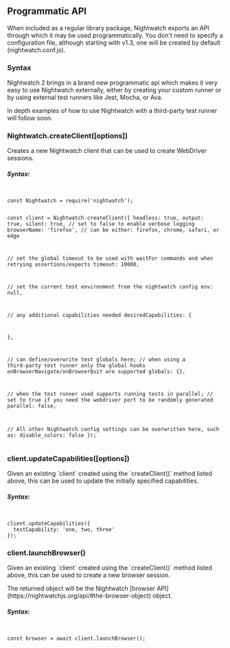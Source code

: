 ## Programmatic API
When included as a regular library package, Nightwatch exports an API through which it may be used programmatically. You don't need to specify a configuration file, although starting with v1.3, one will be created by default (nightwatch.conf.js).

### Syntax
Nightwatch 2 brings in a brand new programmatic api which makes it very easy to use Nightwatch externally, either by creating your custom runner or by using external test runners like Jest, Mocha, or Ava. 

In depth examples of how to use Nightwatch with a third-party test runner will follow soon. 

<div class="apimethod">
  <h3>Nightwatch.createClient([options])</h3>

  <p>Creates a new Nightwatch client that can be used to create WebDriver sessions.</p>

<h5>Syntax:</h5>

<div class="sample-test" style="max-width:800px"><pre data-language="javascript" style="padding-top: 10px" class="default-theme language-javascript"><code class="default-theme language-javascript">
const Nightwatch = require('nightwatch');

const client = Nightwatch.createClient({
  headless: true,
  output: true,
  silent: true, // set to false to enable verbose logging
  browserName: 'firefox', // can be either: firefox, chrome, safari, or edge

  // set the global timeout to be used with waitFor commands and when retrying assertions/expects
  timeout: 10000,

  // set the current test environment from the nightwatch config
  env: null,

  // any additional capabilities needed
  desiredCapabilities: {
    
  },

  // can define/overwrite test globals here; 
  // when using a third-party test runner only the global hooks onBrowserNavigate/onBrowserQuit are supported
  globals: {},

  // when the test runner used supports running tests in parallel; 
  // set to true if you need the webdriver port to be randomly generated
  parallel: false, 
  
  // All other Nightwatch config settings can be overwritten here, such as:
  disable_colors: false
});
</code></pre></div>
</div>

<div class="apimethod">
  <h3>client.updateCapabilities([options])</h3>

  <p>Given an existing `client` created using the `createClient()` method listed above, this can be used to update the initially specified capabilities.</p>

<h5>Syntax:</h5>

<div class="sample-test" style="max-width:800px"><pre data-language="javascript" style="padding-top: 10px" class="default-theme language-javascript"><code class="default-theme language-javascript">
client.updateCapabilities({
  testCapability: 'one, two, three'
});
</code></pre></div>
</div>

<div class="apimethod">
  <h3>client.launchBrowser()</h3>

  <p>Given an existing `client` created using the `createClient()` method listed above, this can be used to create a new browser session.</p>
<p>The returned object will be the Nightwatch [browser API](https://nightwatchjs.org/api/#the-browser-object) object.</p>

<h5>Syntax:</h5>

<div class="sample-test" style="max-width:800px"><pre data-language="javascript" style="padding-top: 10px" class="default-theme language-javascript"><code class="default-theme language-javascript">
const browser = await client.launchBrowser();
</code></pre></div>
</div>
